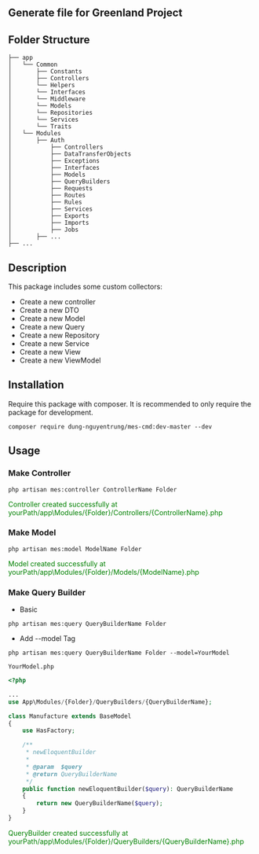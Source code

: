 ## Generate file for Greenland Project

## Folder Structure

```
├── app
│   └── Common
│       ├── Constants
│       ├── Controllers
│       └── Helpers
│       └── Interfaces
│       └── Middleware
│       └── Models
│       └── Repositories
│       └── Services
│       └── Traits
│   └── Modules
│       ├── Auth
│           ├── Controllers
│           ├── DataTransferObjects
│           ├── Exceptions
│           ├── Interfaces
│           ├── Models
│           ├── QueryBuilders
│           ├── Requests
│           ├── Routes
│           ├── Rules
│           ├── Services
│           ├── Exports
│           ├── Imports
│           ├── Jobs
│       ├── ...
├── ...
```

## Description

This package includes some custom collectors:

- Create a new controller
- Create a new DTO
- Create a new Model
- Create a new Query
- Create a new Repository
- Create a new Service
- Create a new View
- Create a new ViewModel

## Installation

Require this package with composer. It is recommended to only require the package for development.

```shell
composer require dung-nguyentrung/mes-cmd:dev-master --dev
```

## Usage

### Make Controller

```shell
php artisan mes:controller ControllerName Folder
```

<span style="color: green;">
Controller created successfully at yourPath/app\Modules/{Folder}/Controllers/{ControllerName}.php
</span>

### Make Model

```shell
php artisan mes:model ModelName Folder
```

<span style="color: green;">
Model created successfully at yourPath/app\Modules/{Folder}/Models/{ModelName}.php
</span>

### Make Query Builder

- Basic

```shell
php artisan mes:query QueryBuilderName Folder
```

- Add --model Tag

```shell
php artisan mes:query QueryBuilderName Folder --model=YourModel
```

`YourModel.php`

```php
<?php

...
use App\Modules/{Folder}/QueryBuilders/{QueryBuilderName};

class Manufacture extends BaseModel
{
    use HasFactory;

    /**
     * newEloquentBuilder
     *
     * @param  $query
     * @return QueryBuilderName
     */
    public function newEloquentBuilder($query): QueryBuilderName
    {
        return new QueryBuilderName($query);
    }
}

```

<span style="color: green;">
QueryBuilder created successfully at yourPath/app\Modules/{Folder}/QueryBuilders/{QueryBuilderName}.php
</span>
